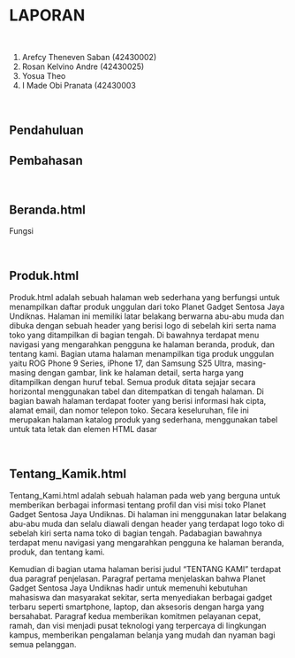 <h1>LAPORAN</h1> <br> 
<ol>
  <li>Arefcy Theneven Saban (42430002) </li>
  <li>Rosan Kelvino Andre (42430025) </li>
  <li>Yosua Theo </li>
  <li>I Made Obi Pranata (42430003</li>
</ol>
<br> 

<h2> Pendahuluan</h2>
<p> </p>




<h2> Pembahasan </h2>
<p> </p>

<br>
<h2>Beranda.html</h2>
<p>Fungsi</p>
<br>
<h2>Produk.html</h2>
<p>Produk.html adalah sebuah halaman web sederhana yang berfungsi untuk menampilkan daftar produk unggulan dari toko Planet Gadget Sentosa Jaya Undiknas. Halaman ini memiliki latar belakang berwarna abu-abu muda dan dibuka dengan sebuah header yang berisi logo di sebelah kiri serta nama toko yang ditampilkan di bagian tengah. Di bawahnya terdapat menu navigasi yang mengarahkan pengguna ke halaman beranda, produk, dan tentang kami. Bagian utama halaman menampilkan tiga produk unggulan yaitu ROG Phone 9 Series, iPhone 17, dan Samsung S25 Ultra, masing-masing dengan gambar, link ke halaman detail, serta harga yang ditampilkan dengan huruf tebal. Semua produk ditata sejajar secara horizontal menggunakan tabel dan ditempatkan di tengah halaman. Di bagian bawah halaman terdapat footer yang berisi informasi hak cipta, alamat email, dan nomor telepon toko. Secara keseluruhan, file ini merupakan halaman katalog produk yang sederhana, menggunakan tabel untuk tata letak dan elemen HTML dasar</p>
<br>

<h2>Tentang_Kamik.html</h2>
<p> Tentang_Kami.html adalah sebuah halaman pada web yang berguna untuk memberikan berbagai informasi tentang profil dan visi misi toko Planet Gadget Sentosa Jaya Undiknas. Di halaman ini menggunakan latar belakang abu-abu muda dan selalu diawali dengan header yang terdapat logo toko di sebelah kiri serta nama toko di bagian tengah. Padabagian bawahnya terdapat menu navigasi yang mengarahkan pengguna ke halaman beranda, produk, dan tentang kami.

Kemudian di bagian utama halaman berisi judul “TENTANG KAMI” terdapat dua paragraf penjelasan. Paragraf pertama menjelaskan bahwa Planet Gadget Sentosa Jaya Undiknas hadir untuk memenuhi kebutuhan mahasiswa dan masyarakat sekitar, serta menyediakan berbagai gadget terbaru seperti smartphone, laptop, dan aksesoris dengan harga yang bersahabat. Paragraf kedua memberikan komitmen pelayanan cepat, ramah, dan visi menjadi pusat teknologi yang terpercaya di lingkungan kampus, memberikan pengalaman belanja yang mudah dan nyaman bagi semua pelanggan. 
</p>
<br>



